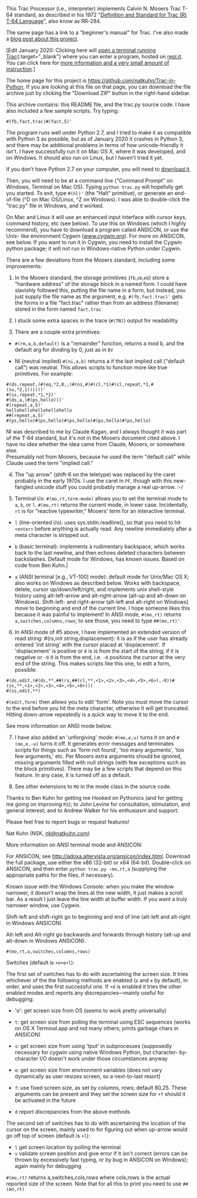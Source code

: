 This Trac Processor (i.e., interpreter) implements Calvin N. Mooers Trac T-64
standard, as described in his 1972 "[Definition and Standard for Trac (R) T-64
Language](http://web.archive.org/web/20050205173449/http://tracfoundation.org/t64tech.htm)",
also know as RR-284.

The same page has a link to a "beginner's manual" for Trac. I've also made a
[blog post about this project](http://nats-tech.blogspot.com/2013/07/the-land-of-trac.html).

\[Edit January 2020: Clicking here will [open a terminal running
Trac](https://Trac-in-Python.natkuhn.repl.run){:target="\_blank"} where you
can enter a program, hosted on [repl.it](https://repl.it). You can click 
here for [more information and a very small amount of 
instruction](https://familykuhn.net/nat/trac).\]

The home page for this project is https://github.com/natkuhn/Trac-in-Python. If
you are looking at this file on that page, you can download the file
archive just by clicking the "Download ZIP" button in the right-hand sidebar.

This archive contains: this README file, and the trac.py source code. I have
also included a few sample scripts. Try typing:

```
#(fb,fact.trac)#(fact,5)'
```

The program runs well under Python 2.7, and I tried to make it as compatible
with Python 3 as possible, but as of January 2020 it crashes in Python 3,
and there may be additional problems in
terms of how unicode-friendly it isn't. I have successfully run it on Mac OS
X, where it was developed, and on Windows. It should also run on Linux, but I
haven't tried it yet.

If you don't have Python 2.7 on your computer, you will need to [download it](https://www.python.org/downloads/release/python-278/).

Then, you will need to be at a command line ("Command Prompt" on Windows,
Terminal on Mac OS). Typing `python trac.py` will hopefully get you started.
To exit, type `#(hl)'` (the "Halt" primitive), or generate an end-of-file (^D on
Mac OS/Linux, ^Z on Windows). I was able to double-click the "trac.py" file
in Windows, and it worked.

On Mac and Linux it will use an enhanced input interface with cursor keys,
command history, etc (see below). To use this on Windows (which I highly
recommend), you have to download a program called ANSICON, or use the Unix-
like environment Cygwin (www.cygwin.org). For more on ANSICON, see below. If
you want to run it in Cygwin, you need to install the Cygwin python package;
it will not run in Windows-native Python under Cygwin.

There are a few deviations from the Mooers standard, including some
improvements:

1. In the Mooers standard, the storage primitives (`fb`,`sb`,`eb`) store a "hardware
   address" of the storage block in a named form. I could have slavishly followed
   this, putting the file name in a form, but instead, you just supply the file
   name as the argument, e.g. `#(fb,fact.trac)'` gets the forms in a file
   "fact.trac" rather than from an address (filename) stored in the form named
   `fact.trac`

2. I stuck some extra spaces in the trace (`#(TN)`) output for readability

3. There are a couple extra primitives:

- `#(rm,a,b,default)` is a "remainder" function, returns a mod b, and the
  default arg for dividing by 0, just as in `DV`

- NI (neutral implied) `#(ni,a,b)` returns a if the last implied call
  ("default call") was neutral. This allows scripts to function more like true
  primitives. For example:

```
#(ds,repeat,(#(eq,*2,0,,(#(ni,#)#(cl,*1)#(cl,repeat,*1,#(su,*2,1))))))'
#(ss,repeat,*1,*2)'
#(ds,a,(#(ps,hello)))'
#(repeat,a,5)'
hellohellohellohellohello
##(repeat,a,5)'
#(ps,hello)#(ps,hello)#(ps,hello)#(ps,hello)#(ps,hello)
```

NI was described to me by Claude Kagan, and I always thought it was part of
the T-64 standard, but it's not in the Mooers document cited above. I have
no idea whether the idea came from Claude, Mooers, or somewhere else.  
Presumably not from Mooers, because he used the term "default call" while
Claude used the term "implied call."

4.  The "up arrow" (shift-6 on the teletype) was replaced by the caret probably
    in the early 1970s. I use the caret in `PF`, though with this new-fangled
    unicode stuff you could probably manage a real up-arrow. :-/

5.  Terminal i/o: `#(mo,rt,term-mode)` allows you to set the terminal mode to
    `a`, `b`, or `l`. `#(mo,rt)` returns the current mode, in lower case. Incidentally,
    `rt` is for "reactive typewriter," Mooers' term for an interactive terminal.

- `l` (line-oriented i/o): uses sys.stdin.readline(), so that you need to hit
  `<enter>` before anything is actually read. Any newline immediately after a
  meta character is stripped out.

- `b` (basic terminal): implements a rudimentary backspace, which works back
  to the last newline, and then echoes deleted characters between
  backslashes. Default mode for Windows, has known issues. Based
  on code from Ben Kuhn.|

- `a` (ANSI terminal \[e.g., VT-100\] mode): default mode for Unix/Mac OS X;
  also works on Windows as described below. Works with backspace,
  delete, cursor up/down/left/right, and implements unix shell-style
  history using alt-left-arrow and alt-right-arrow (alt-up and
  alt-down on Windows). Shift-left- and right-arrow (alt-left and
  alt-right on Windows) move to beginning and end of the current
  line. I hope someone likes this because it was painful to
  implement! In ANSI mode, `#(mo,rt)` returns `a,switches,columns,rows`;
  to see those, you need to type `##(mo,rt)'`.

6.  In ANSI mode of #5 above, I have implemented an extended version of
    read string: #(rs,init string,displacement): it is as if the user has already
    entered 'init string' with the cursor placed at 'displacement'. If
    'displacement' is positive or `0` is is from the start of the string; if it is
    negative or `-0` it is from the end, i.e. `-0` positions the cursor at the very
    end of the string. This makes scripts like this one, to edit a form, possible:

```
#(ds,edit,(#(ds,**,##(rs,##(cl,**,<1>,<2>,<3>,<4>,<5>,<6>),-0))#(ss,**,<1>,<2>,<3>,<4>,<5>,<6>)))
#(ss,edit,**)
```

`#(edit,form)` then allows you to edit 'form'. Note you must move the cursor to
the end before you hit the meta character, otherwise it will get truncated.
Hitting down-arrow repeatedly is a quick way to move it to the end.

See more information on ANSI mode below.

7. I have also added an 'unforgiving' mode: `#(mo,e,u)` turns it on and
   `#(mo,e,-u)` turns it off. It generates error messages and terminates scripts
   for things such as 'form not found', 'too many arguments', 'too few arguments,'
   etc. Per Mooers extra arguments should be ignored, missing arguments filled
   with null strings (with few exceptions such as the block primitives). There
   may be a few scripts that depend on this feature. In any case, it is turned
   off as a default.

8. See other extensions to `MO` in the mode class in the source code.

Thanks to Ben Kuhn for getting me Hooked on Pythonics (and for getting me going
on improving `RS`); to John Levine for consultation, stimulation, and general
interest; and to Andrew Walker for his enthusiasm and support.

Please feel free to report bugs or request features!

Nat Kuhn (NSK, nk@natkuhn.com)

More information on ANSI terminal mode and ANSICON:

For ANSICON, see http://adoxa.altervista.org/ansicon/index.html.
Download the full package, use either the x86 (32-bit) or x64 (64-bit).
Double-click on ANSICON, and then enter `python trac.py -mo,rt,a`
(supplying the appropriate paths for the files, if necessary).

Known issue with the Windows Console: when you make the window narrower,
it doesn't wrap the lines at the new width, it just makes a scroll bar. As
a result I just leave the line width at buffer width. If you want a truly
narrower window, use Cygwin.

Shift-left and shift-right go to beginning and end of line (alt-left
and alt-right in Windows ANSICON).

Alt-left and Alt-right go backwards and forwards through history (alt-up
and alt-down in Windows ANSICON).

`#(mo,rt,a,switches,columns,rows)`

Switches (default is `+o+e+l`):

The first set of switches has to do with ascertaining the screen size. It
tries whichever of the the following methods are enabled (`o` and `e` by
default), in order, and uses the first successful one. If `+d` is enabled
it tries the other enabled modes and reports any discrepancies—mainly
useful for debugging:

- 'o': get screen size from OS (seems to work pretty universally)

- `t`: get screen size from polling the terminal using ESC sequences (works
  on OS X Terminal.app and not many others; prints garbage chars in ANSICON)

- `s`: get screen size from using 'tput' in subprocesses (supposedly
  necessary for cygwin using native Windows Python, but character-
  by-character I/O doesn't work under those circumstances anyway

- `e`: get screen size from environment variables (does not vary dynamically
  as user resizes screen, so a next-to-last resort)

- `f`: use fixed screen size, as set by columns, rows; default 80,25. These
  arguments can be present and they set the screen size for `+f`
  should it be activated in the future

- `d` report discrepancies from the above methods

The second set of switches has to do with ascertaining the location of
the cursor on the screen, mainly used to for figuring out when up-arrow
would go off top of screen (default is `+l`):

- `l` get screen location by polling the terminal
- `v` validate screen position and give error if it isn't correct (errors
  can be thrown by excessively fast typing, or by bug in ANSICON
  on Windows); again mainly for debugging

`#(mo,rt)` returns a,switches,cols,rows where cols,rows is the actual
reported size of the screen. Note that for all this to print you need
to use `##(mo,rt)`
